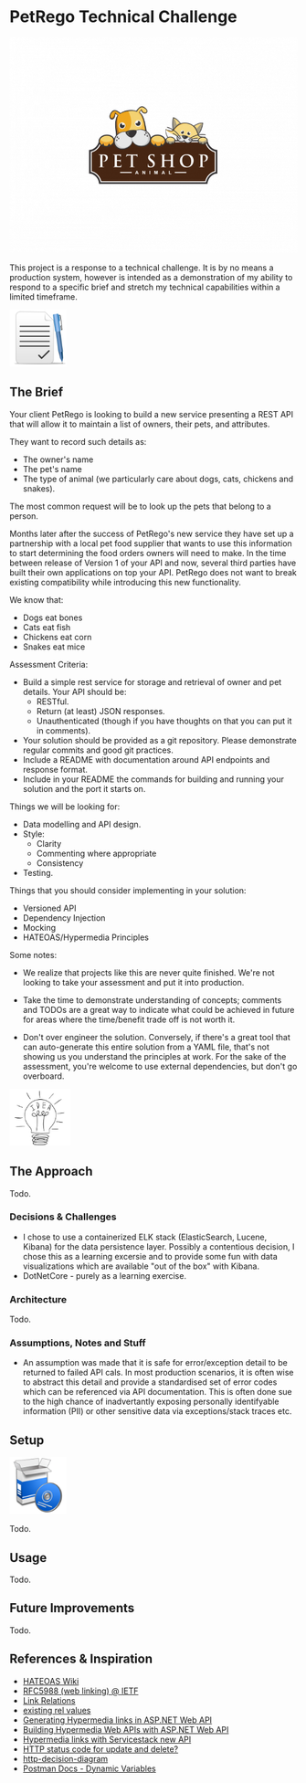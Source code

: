 # PetRego Technical Challenge

<img src="./pics/logo-petshop.png">

This project is a response to a technical challenge. It is by no means a production system, however is intended as a demonstration of my ability to respond to a specific brief and stretch my technical capabilities within a limited timeframe.

<img height="100px" src="./pics/logo-brief.png">

## The Brief

Your client PetRego is looking to build a new service presenting a REST API that will allow it to maintain a list of owners, their pets, and attributes.

They want to record such details as:

- The owner's name
- The pet's name
- The type of animal (we particularly care about dogs, cats, chickens and snakes).

The most common request will be to look up the pets that belong to a person.

Months later after the success of PetRego's new service they have set up a partnership with a local pet food supplier that wants to use this information to start determining the food orders owners will need to make. In the time between release of Version 1 of your API and now, several third parties have built their own applications on top your API. PetRego does not want to break existing compatibility while introducing this new functionality.

We know that:

- Dogs eat bones
- Cats eat fish
- Chickens eat corn
- Snakes eat mice

Assessment Criteria:

- Build a simple rest service for storage and retrieval of owner and pet details. Your API should be:
  - RESTful.
  - Return (at least) JSON responses.
  - Unauthenticated (though if you have thoughts on that you can put it in comments).
- Your solution should be provided as a git repository. Please demonstrate regular commits and good git practices.
- Include a README with documentation around API endpoints and response format.
- Include in your README the commands for building and running your solution and the port it starts on.

Things we will be looking for:

- Data modelling and API design.
- Style:
  - Clarity
  - Commenting where appropriate
  - Consistency
- Testing.

Things that you should consider implementing in your solution:

- Versioned API
- Dependency Injection
- Mocking
- HATEOAS/Hypermedia Principles

Some notes:

- We realize that projects like this are never quite finished. We're not looking to take your assessment and put it into production.

- Take the time to demonstrate understanding of concepts; comments and TODOs are a great way to indicate what could be achieved in future for areas where the time/benefit trade off is not worth it.

- Don't over engineer the solution. Conversely, if there's a great tool that can auto-generate this entire solution from a YAML file, that's not showing us you understand the principles at work. For the sake of the assessment, you're welcome to use external dependencies, but don't go overboard.

<img height="100px" src="./pics/logo-idea.jpg">

## The Approach

Todo.

### Decisions & Challenges

- I chose to use a containerized ELK stack (ElasticSearch, Lucene, Kibana) for the data persistence layer. Possibly a contentious decision, I chose this as a learning excersie and to provide some fun with data visualizations which are available "out of the box" with Kibana.
- DotNetCore - purely as a learning exercise.

### Architecture

Todo.

### Assumptions, Notes and Stuff

- An assumption was made that it is safe for error/exception detail to be returned to failed API cals. In most production scenarios, it is often wise to abstract this detail and provide a standardised set of error codes which can be referenced via API documentation. This is often done sue to the high chance of inadvertantly exposing personally identifyable information (PII) or other sensitive data via exceptions/stack traces etc. 


## Setup

<img height="100px" src="./pics/logo-setup.png">

Todo.

## Usage

Todo.

## Future Improvements

Todo.

## References & Inspiration

- [HATEOAS Wiki](https://en.wikipedia.org/wiki/HATEOAS)
- [RFC5988 (web linking) @ IETF ](https://tools.ietf.org/html/rfc5988)
- [Link Relations](https://www.iana.org/assignments/link-relations/link-relations.xml)
- [existing rel values](http://microformats.org/wiki/existing-rel-values)
- [Generating Hypermedia links in ASP.NET Web API](http://benfoster.io/blog/generating-hypermedia-links-in-aspnet-web-api)
- [Building Hypermedia Web APIs with ASP.NET Web API](https://msdn.microsoft.com/en-us/magazine/jj883957.aspx)
- [Hypermedia links with Servicestack new API](https://stackoverflow.com/questions/18351944/hypermedia-links-with-servicestack-new-api)
- [HTTP status code for update and delete?](https://stackoverflow.com/questions/2342579/http-status-code-for-update-and-delete)
- [http-decision-diagram](https://github.com/for-GET/http-decision-diagram)
- [Postman Docs - Dynamic Variables](https://www.getpostman.com/docs/v6/postman/environments_and_globals/variables#dynamic-variables)
